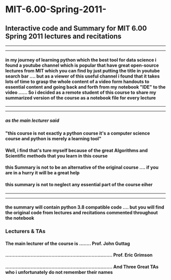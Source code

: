 # MIT-6.00-Spring-2011-

## Interactive code and Summary for MIT 6.00 Spring 2011  lectures and recitations 
---
---

####  in my journey of learning python which the best tool for data science i found a youtube channel  which is popular that have great open-source lectures from MIT which you can find by just putting the title in youtube search bar .... but as a viewer of this useful channel i found that it takes lots of time to grasp the whole content of a video form handouts to essential content and going back and forth from my notebook "IDE"  to the video ...... So i decided as a remote student of this course to share my summarized version of the course as a notebook file for every lecture  
___
___


#####  as the main lecturer said 
####  "this course is not exactly a python course it's a computer science course and python is merely a learning tool"     
####   Well, i find that's ture myself because of  the great Algorithms and Scientific methods that you learn in this course

#### this Summary is not to be an alternative of the original course .... if you are in a hurry it will be a great help
#### this summary is not to neglect any essential part of the course eiher 

---

---
#### the summary will contain python 3.8 compatible code .... but you will find the original code from lectures and recitations commented throughout the notebook 


### Lecturers & TAs

#### The main lecturer of the course is ........ Prof. John Guttag 
#### ........................................................................ Prof.  Eric Grimson  
#### ........................................................................ And Three Great TAs who i unfortunately do not remember their names  



